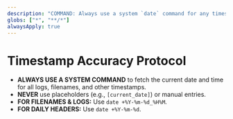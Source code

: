 ```yaml
---
description: "COMMAND: Always use a system `date` command for any timestamping. NEVER use placeholders or manual entry."
globs: ["*", "**/*"]
alwaysApply: true
---
```

# Timestamp Accuracy Protocol

- **ALWAYS USE A SYSTEM COMMAND** to fetch the current date and time for all logs, filenames, and other timestamps.
- **NEVER** use placeholders (e.g., `[current_date]`) or manual entries.
- **FOR FILENAMES & LOGS:** Use `date +%Y-%m-%d_%H%M`.
- **FOR DAILY HEADERS:** Use `date +%Y-%m-%d`.